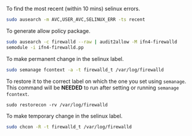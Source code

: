 To find the most recent (within 10 mins) selinux errors.

```bash
sudo ausearch -m AVC,USER_AVC,SELINUX_ERR -ts recent
```

To generate allow policy package.

```bash
sudo ausearch -c firewalld --raw | audit2allow -M ifn4-firewalld
semodule -i ifn4-firewalld.pp
```

To make permanent change in the selinux label.

```bash
sudo semanage fcontext -a -t firewalld_t /var/log/firewalld
```

To restore it to the correct label on which the one you set using `semanage`.
This command will be **NEEDED** to run after setting or running `semanage fcontext`.

```
sudo restorecon -rv /var/log/firewalld
```

To make temporary change in the selinux label.

```bash
sudo chcon -R -t firewalld_t /var/log/firewalld
```